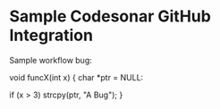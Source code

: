 # Sample Codesonar GitHub Integration

Sample workflow bug:

void funcX(int x)
{
  char *ptr = NULL:
  
  if (x > 3)
    strcpy(ptr, "A Bug");
}
